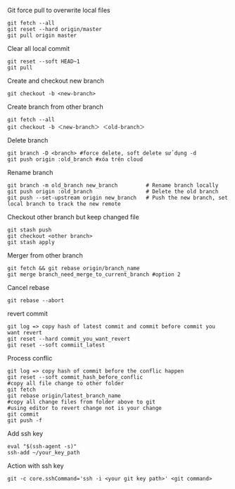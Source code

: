 Git force pull to overwrite local files
```
git fetch --all
git reset --hard origin/master
git pull origin master
```
Clear all local commit
```
git reset --soft HEAD~1
git pull
```
Create and checkout new branch
```
git checkout -b <new-branch>
```
Create branch from other branch
```
git fetch --all
git checkout -b ＜new-branch＞ ＜old-branch＞
```
Delete branch
```
git branch -D <branch> #force delete, soft delete sử dụng -d
git push origin :old_branch #xóa trên cloud
```
Rename branch
```
git branch -m old_branch new_branch         # Rename branch locally    
git push origin :old_branch                 # Delete the old branch    
git push --set-upstream origin new_branch   # Push the new branch, set local branch to track the new remote
```
Checkout other branch but keep changed file
```
git stash push
git checkout <other branch>
git stash apply
```
Merger from other branch
```
git fetch && git rebase origin/branch_name
git merge branch_need_merge_to_current_branch #option 2
```
Cancel rebase
```
git rebase --abort
```
revert commit
```
git log => copy hash of latest commit and commit before commit you want revert
git reset --hard commit_you_want_revert
git reset --soft commiit_latest
```
Process conflic
```
git log => copy hash of commit before the conflic happen
git reset --soft commit_hash_before_conflic
#copy all file change to other folder
git fetch
git rebase origin/latest_branch_name
#copy all change files from folder above to git
#using editor to revert change not is your change
git commit
git push -f
```
Add ssh key
```
eval "$(ssh-agent -s)"
ssh-add ~/your_key_path
```
Action with ssh key
```
git -c core.sshCommand='ssh -i <your git key path>' <git command>
```
